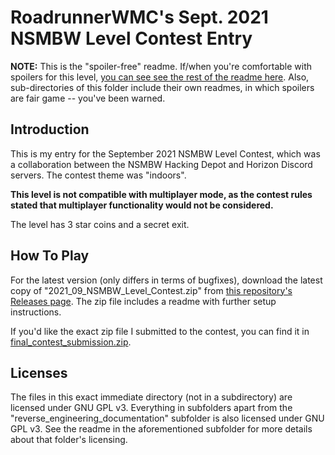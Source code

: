 # RoadrunnerWMC's Sept. 2021 NSMBW Level Contest Entry

**NOTE:** This is the "spoiler-free" readme. If/when you're comfortable with spoilers for this level, [you can see see the rest of the readme here](README_spoilers.md). Also, sub-directories of this folder include their own readmes, in which spoilers are fair game -- you've been warned.

## Introduction

This is my entry for the September 2021 NSMBW Level Contest, which was a collaboration between the NSMBW Hacking Depot and Horizon Discord servers. The contest theme was "indoors".

**This level is not compatible with multiplayer mode, as the contest rules stated that multiplayer functionality would not be considered.**

The level has 3 star coins and a secret exit.

## How To Play

For the latest version (only differs in terms of bugfixes), download the latest copy of "2021_09_NSMBW_Level_Contest.zip" from [this repository's Releases page](https://github.com/RoadrunnerWMC/RoadrunnerWMC_Levels/releases). The zip file includes a readme with further setup instructions.

If you'd like the exact zip file I submitted to the contest, you can find it in [final_contest_submission.zip](final_contest_submission.zip).

## Licenses

The files in this exact immediate directory (not in a subdirectory) are licensed under GNU GPL v3. Everything in subfolders apart from the "reverse_engineering_documentation" subfolder is also licensed under GNU GPL v3. See the readme in the aforementioned subfolder for more details about that folder's licensing.
